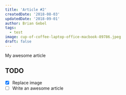 ```yaml
---
title: 'Article #2'
createdDate: '2018-08-03'
updatedDate: '2018-09-01'
author: Brian Gebel
tags:
  - test
image: cup-of-coffee-laptop-office-macbook-89786.jpeg
draft: false
---
```


My awesome article

## TODO

- [x] Replace image
- [ ] Write an awesome article
